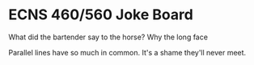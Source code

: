 # ECNS 460/560 Joke Board

What did the bartender say to the horse? Why the long face

Parallel lines have so much in common. It's a shame they'll never meet.